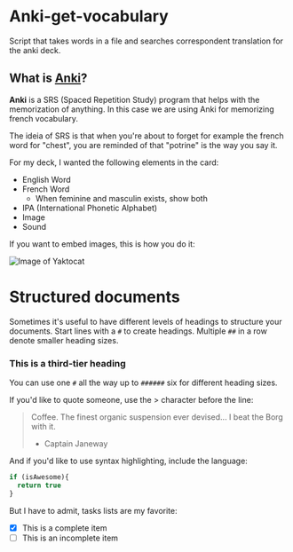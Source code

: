 # Anki-get-vocabulary
Script that takes words in a file and searches correspondent translation for the anki deck. 

## What is [Anki](https://apps.ankiweb.net/)?
**Anki** is a SRS (Spaced Repetition Study) program that helps with the memorization of anything. In this case we are using Anki for
memorizing french vocabulary.

The ideia of SRS is that when you're about to forget for example the french word for "chest", you are reminded of that "potrine" is the way you say it. 

For my deck, I wanted the following elements in the card:
- English Word
- French Word
  - When feminine and masculin exists, show both
- IPA (International Phonetic Alphabet)
- Image
- Sound

If you want to embed images, this is how you do it:

![Image of Yaktocat](https://octodex.github.com/images/yaktocat.png)

# Structured documents

Sometimes it's useful to have different levels of headings to structure your documents. Start lines with a `#` to create headings. Multiple `##` in a row denote smaller heading sizes.

### This is a third-tier heading

You can use one `#` all the way up to `######` six for different heading sizes.

If you'd like to quote someone, use the > character before the line:

> Coffee. The finest organic suspension ever devised... I beat the Borg with it.
> - Captain Janeway

And if you'd like to use syntax highlighting, include the language:

```javascript
if (isAwesome){
  return true
}
```

But I have to admit, tasks lists are my favorite:

- [x] This is a complete item
- [ ] This is an incomplete item
